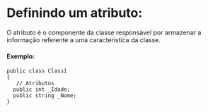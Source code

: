 # Definindo um atributo:
O atributo é o componente da classe responsável por armazenar a informação referente a uma característica da classe.

#### Exemplo:
```
public class Class1
{
   // Atributos
  public int _Idade;
  public string _Nome;
} 
```
